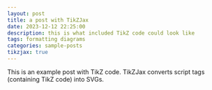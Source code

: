```yaml
---
layout: post
title: a post with TikZJax
date: 2023-12-12 22:25:00
description: this is what included TikZ code could look like
tags: formatting diagrams
categories: sample-posts
tikzjax: true
---
```

This is an example post with TikZ code. TikZJax converts script tags (containing TikZ code) into
SVGs.

<script type='text/tikz'>
  \begin{tikzpicture}
      \draw[red,fill=black!60!red] (0,0) circle [radius=1.5];
      \draw[green,fill=black!60!green] (0,0) circle [x radius=1.5cm, y radius=10mm];
      \draw[blue,fill=black!60!blue] (0,0) circle [x radius=1cm, y radius=5mm, rotate=30];
  \end{tikzpicture}
</script>
